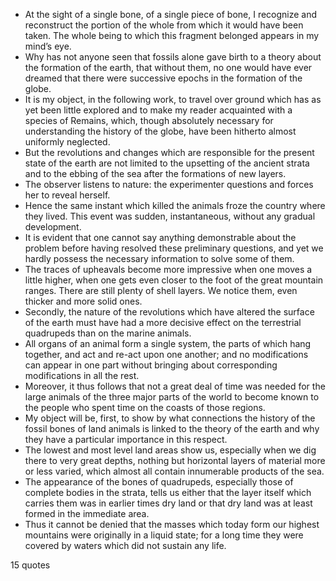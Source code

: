  - At the sight of a single bone, of a single piece of bone, I recognize and reconstruct the portion of the whole from which it would have been taken. The whole being to which this fragment belonged appears in my mind’s eye.
 - Why has not anyone seen that fossils alone gave birth to a theory about the formation of the earth, that without them, no one would have ever dreamed that there were successive epochs in the formation of the globe.
 - It is my object, in the following work, to travel over ground which has as yet been little explored and to make my reader acquainted with a species of Remains, which, though absolutely necessary for understanding the history of the globe, have been hitherto almost uniformly neglected.
 - But the revolutions and changes which are responsible for the present state of the earth are not limited to the upsetting of the ancient strata and to the ebbing of the sea after the formations of new layers.
 - The observer listens to nature: the experimenter questions and forces her to reveal herself.
 - Hence the same instant which killed the animals froze the country where they lived. This event was sudden, instantaneous, without any gradual development.
 - It is evident that one cannot say anything demonstrable about the problem before having resolved these preliminary questions, and yet we hardly possess the necessary information to solve some of them.
 - The traces of upheavals become more impressive when one moves a little higher, when one gets even closer to the foot of the great mountain ranges. There are still plenty of shell layers. We notice them, even thicker and more solid ones.
 - Secondly, the nature of the revolutions which have altered the surface of the earth must have had a more decisive effect on the terrestrial quadrupeds than on the marine animals.
 - All organs of an animal form a single system, the parts of which hang together, and act and re-act upon one another; and no modifications can appear in one part without bringing about corresponding modifications in all the rest.
 - Moreover, it thus follows that not a great deal of time was needed for the large animals of the three major parts of the world to become known to the people who spent time on the coasts of those regions.
 - My object will be, first, to show by what connections the history of the fossil bones of land animals is linked to the theory of the earth and why they have a particular importance in this respect.
 - The lowest and most level land areas show us, especially when we dig there to very great depths, nothing but horizontal layers of material more or less varied, which almost all contain innumerable products of the sea.
 - The appearance of the bones of quadrupeds, especially those of complete bodies in the strata, tells us either that the layer itself which carries them was in earlier times dry land or that dry land was at least formed in the immediate area.
 - Thus it cannot be denied that the masses which today form our highest mountains were originally in a liquid state; for a long time they were covered by waters which did not sustain any life.

15 quotes